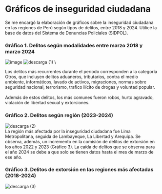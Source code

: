 # Gráficos de inseguridad ciudadana
Se me encargó la elaboración de gráficos sobre la inseguridad ciudadana en las regiones de Perú según tipos de delitos, entre 2018 y 2024. Utilicé la base de datos del Sistema de Denuncias Policiales (SIDPOL).
### Gráfico 1. Delitos según modalidades entre marzo 2018 y marzo 2024
![image](https://github.com/RodrigoCandelaApaza/Gr-ficos-de-Inseguridad-ciudadana/assets/58021217/cd142a21-c57a-465e-bd62-a22b021be0b9)
![descarga (1)](https://github.com/RodrigoCandelaApaza/Gr-ficos-de-Inseguridad-ciudadana/assets/58021217/2d94cf0f-2a51-4f78-a6f0-b89a35efbe08) \

Los delitos más recurrentes durante el período corresponden a la categoría Otros, que incluyen delitos aduaneros, tributarios, contra el medio ambiente, informáticos, lavado de activos, migraciones, normas sobre seguridad nacional, terrorismo, trafico ilícito de drogas y voluntad popular. \
\
Además de estos delitos, los más comunes fueron robos, hurto agravado, violación de libertad sexual y extorsiones.

### Gráfico 2. Delitos según región (2023-2024)
![descarga (2)](https://github.com/RodrigoCandelaApaza/Gr-ficos-de-Inseguridad-ciudadana/assets/58021217/2d1794fa-7e4c-4f65-84da-3bf53cd9e394) \
La región más afectada por la inseguridad ciudadana fue Lima Metropolitana, seguida de Lambayeque, La Libertad y Arequipa. Se observa, además, un incremento en la comisión de delitos de extorsión en los años 2022 y 2023 (Gráfico 3). La caída de delitos que se observa para el año 2024 se debe a que solo se tienen datos hasta el mes de marzo de ese año.
### Gráfico 3. Delitos de extorsión en las regiones más afectadas (2018-2024)
![descarga (3)](https://github.com/RodrigoCandelaApaza/Gr-ficos-de-Inseguridad-ciudadana/assets/58021217/0fc738a2-317a-490f-854c-72d3f276d36a)

